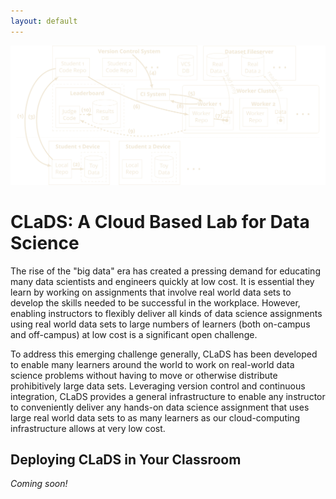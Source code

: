 ```yaml
---
layout: default
---
```


![system architecture](design-figure.svg)

# CLaDS: A Cloud Based Lab for Data Science

The rise of the "big data" era has created a pressing demand for educating
many data scientists and engineers quickly at low cost.  It is essential
they learn by working on assignments that involve real world data sets to
develop the skills needed to be successful in the workplace.  However,
enabling instructors to flexibly deliver all kinds of data science
assignments using real world data sets to large numbers of learners (both
on-campus and off-campus) at low cost is a significant open challenge.

To address this emerging challenge generally, CLaDS has been developed to
enable many learners around
the world to work on real-world data science problems without having to
move or otherwise distribute prohibitively large data sets. Leveraging
version control and continuous integration, CLaDS provides a general
infrastructure to enable any instructor to conveniently deliver any
hands-on data science assignment that uses large real world data sets to as
many learners as our cloud-computing infrastructure allows at very low
cost.

## Deploying CLaDS in Your Classroom

_Coming soon!_
